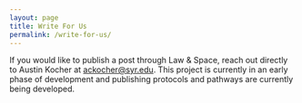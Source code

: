 ```yaml
---
layout: page
title: Write For Us
permalink: /write-for-us/
---
```


If you would like to publish a post through Law & Space, reach out directly to Austin Kocher at ackocher@syr.edu. This project is currently in an early phase of development and publishing protocols and pathways are currently being developed.

